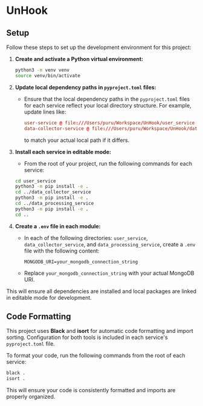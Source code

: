 # UnHook

## Setup

Follow these steps to set up the development environment for this project:

1. **Create and activate a Python virtual environment:**

   ```bash
   python3 -m venv venv
   source venv/bin/activate
   ```

2. **Update local dependency paths in `pyproject.toml` files:**
   - Ensure that the local dependency paths in the `pyproject.toml` files for each service reflect your local directory structure. For example, update lines like:
     ```toml
     user-service @ file:///Users/puru/Workspace/UnHook/user_service
     data-collector-service @ file:///Users/puru/Workspace/UnHook/data_collector_service
     ```
     to match your actual local path if it differs.

3. **Install each service in editable mode:**
   - From the root of your project, run the following commands for each service:

   ```bash
   cd user_service
   python3 -m pip install -e .
   cd ../data_collector_service
   python3 -m pip install -e .
   cd ../data_processing_service
   python3 -m pip install -e .
   cd ..
   ```

4. **Create a `.env` file in each module:**
   - In each of the following directories: `user_service`, `data_collector_service`, and `data_processing_service`, create a `.env` file with the following content:
     ```env
     MONGODB_URI=your_mongodb_connection_string
     ```
   - Replace `your_mongodb_connection_string` with your actual MongoDB URI.

This will ensure all dependencies are installed and local packages are linked in editable mode for development.

## Code Formatting

This project uses **Black** and **isort** for automatic code formatting and import sorting. Configuration for both tools is included in each service's `pyproject.toml` file.

To format your code, run the following commands from the root of each service:

```bash
black .
isort .
```

This will ensure your code is consistently formatted and imports are properly organized.


